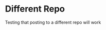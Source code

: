 <!--
author: philip-gai
repository: https://github.com/philip-gai/repost-demo
category: announcements
-->

# Different Repo

Testing that posting to a different repo will work
